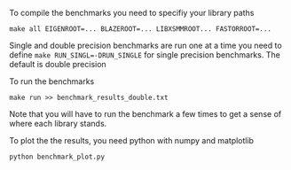 To compile the benchmarks you need to specifiy your library paths

~~~
make all EIGENROOT=... BLAZEROOT=... LIBXSMMROOT... FASTORROOT=...
~~~

Single and double precision benchmarks are run one at a time you need to define `make RUN_SINGL=-DRUN_SINGLE` for single precision benchmarks. The default is double precision

To run the benchmarks

~~~
make run >> benchmark_results_double.txt
~~~

Note that you will have to run the benchmark a few times to get a sense of where each library stands.

To plot the the results, you need python with numpy and matplotlib

~~~
python benchmark_plot.py
~~~